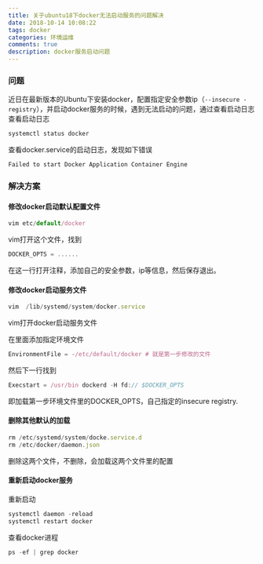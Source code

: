 ```yaml
---
title: 关于ubuntu18下docker无法启动服务的问题解决
date: 2018-10-14 10:08:22
tags: docker
categories: 环境运维
comments: true
description: docker服务启动问题
---
```


### 问题

近日在最新版本的Ubuntu下安装docker，配置指定安全参数ip（`--insecure -registry`），并启动docker服务的时候，遇到无法启动的问题，通过查看启动日志
查看启动日志
``` javascript
systemctl status docker
```
查看docker.service的启动日志，发现如下错误

``` javascript
Failed to start Docker Application Container Engine
```

### 解决方案

#### 修改docker启动默认配置文件

``` javascript
vim etc/default/docker
```
vim打开这个文件，找到

``` javascript
DOCKER_OPTS = ......
```
在这一行打开注释，添加自己的安全参数，ip等信息，然后保存退出。

#### 修改docker启动服务文件

``` javascript
vim  /lib/systemd/system/docker.service
```
vim打开docker启动服务文件

在里面添加指定环境文件

``` javascript
EnvironmentFile = -/etc/default/docker # 就是第一步修改的文件
```
然后下一行找到

``` javascript
Execstart = /usr/bin dockerd -H fd:// $DOCKER_OPTS 
```
即加载第一步环境文件里的DOCKER_OPTS，自己指定的insecure registry.

#### 删除其他默认的加载

``` javascript
rm /etc/systemd/system/docke.service.d
rm /etc/docker/daemon.json
```
删除这两个文件，不删除，会加载这两个文件里的配置

#### 重新启动docker服务
重新启动
``` javascript
systemctl daemon -reload
systemctl restart docker
```
查看docker进程

``` javascript
ps -ef | grep docker
```